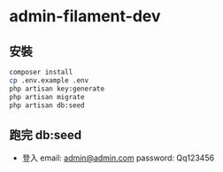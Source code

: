 # admin-filament-dev

## 安裝

```bash
composer install
cp .env.example .env
php artisan key:generate
php artisan migrate
php artisan db:seed
```
## 跑完 db:seed
- 登入
email: admin@admin.com
password: Qq123456

